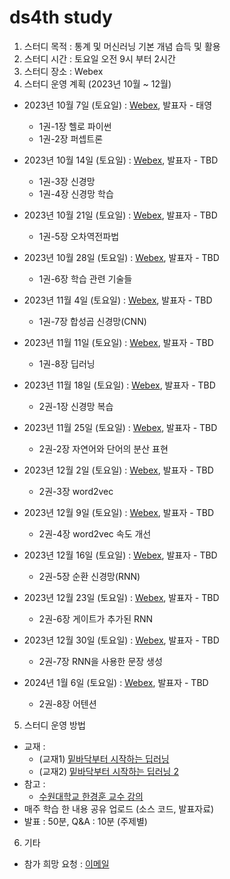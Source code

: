 # ds4th study
1) 스터디 목적 : 통계 및 머신러닝 기본 개념 습득 및 활용
2) 스터디 시간 : 토요일 오전 9시 부터 2시간
3) 스터디 장소 : Webex
4) 스터디 운영 계획 (2023년 10월 ~ 12월)
- 2023년 10월 7일 (토요일) : [Webex](), 발표자 - 태영
  - 1권-1장 헬로 파이썬
  - 1권-2장 퍼셉트론

- 2023년 10월 14일 (토요일) : [Webex](), 발표자 - TBD
  - 1권-3장 신경망
  - 1권-4장 신경망 학습

- 2023년 10월 21일 (토요일) : [Webex](), 발표자 - TBD
  - 1권-5장 오차역전파법

- 2023년 10월 28일 (토요일) : [Webex](), 발표자 - TBD
  - 1권-6장 학습 관련 기술들

- 2023년 11월 4일 (토요일) : [Webex](), 발표자 - TBD
  - 1권-7장 합성곱 신경망(CNN)

- 2023년 11월 11일 (토요일) : [Webex](), 발표자 - TBD
  - 1권-8장 딥러닝

- 2023년 11월 18일 (토요일) : [Webex](), 발표자 - TBD
  - 2권-1장 신경망 복습

- 2023년 11월 25일 (토요일) : [Webex](), 발표자 - TBD
  - 2권-2장 자연어와 단어의 분산 표현

- 2023년 12월 2일 (토요일) : [Webex](), 발표자 - TBD
  - 2권-3장 word2vec

- 2023년 12월 9일 (토요일) : [Webex](), 발표자 - TBD
  - 2권-4장 word2vec 속도 개선

- 2023년 12월 16일 (토요일) : [Webex](), 발표자 - TBD
  - 2권-5장 순환 신경망(RNN)

- 2023년 12월 23일 (토요일) : [Webex](), 발표자 - TBD
  - 2권-6장 게이트가 추가된 RNN

- 2023년 12월 30일 (토요일) : [Webex](), 발표자 - TBD
  - 2권-7장 RNN을 사용한 문장 생성

- 2024년 1월 6일 (토요일) : [Webex](), 발표자 - TBD
  - 2권-8장 어텐션

    
5) 스터디 운영 방법
- 교재 :
  - (교재1) [밑바닥부터 시작하는 딥러닝](https://ridibooks.com/books/443000454?_s=search&_q=%EB%B0%91%EB%B0%94%EB%8B%A5%EB%B6%80%ED%84%B0+%EC%8B%9C%EC%9E%91%ED%95%98%EB%8A%94+%EB%94%A5%EB%9F%AC%EB%8B%9D&_rdt_sid=search&_rdt_idx=0)
  - (교재2) [밑바닥부터 시작하는 딥러닝 2](https://ridibooks.com/books/443000691?_s=search&_q=%EB%B0%91%EB%B0%94%EB%8B%A5%EB%B6%80%ED%84%B0+%EC%8B%9C%EC%9E%91%ED%95%98%EB%8A%94+%EB%94%A5%EB%9F%AC%EB%8B%9D&_rdt_sid=search&_rdt_idx=1)
- 참고 :
  - [수원대학교 한경훈 교수 강의](https://www.youtube.com/@SlowAI/playlists)
- 매주 학습 한 내용 공유 업로드 (소스 코드, 발표자료)
- 발표 : 50분, Q&A : 10분 (주제별) 

6) 기타
- 참가 희망 요청 : [이메일](restful3@gmail.com)

